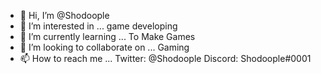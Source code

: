 - 👋 Hi, I’m @Shodoople
- 👀 I’m interested in ... game developing
- 🌱 I’m currently learning ... To Make Games
- 💞️ I’m looking to collaborate on ... Gaming
- 📫 How to reach me ... Twitter: @Shodoople Discord: Shodoople#0001
<!---
Shodoople/Shodoople is a ✨ special ✨ repository because its `README.md` (this file) appears on your GitHub profile.
You can click the Preview link to take a look at your changes.
--->
